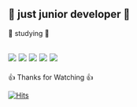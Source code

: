 🐤 just junior developer 🐤
---
  
  
  
📝 studying 📝  

<img src="https://img.shields.io/badge/C-A8B9CC?style=flat-square&logo=C&logoColor=black"/>  <img src="https://img.shields.io/badge/C++-00599C?style=flat-square&logo=C++&logoColor=black"/>  <img src="https://img.shields.io/badge/JAVA-F80000?style=flat-square&logo=Oracle&logoColor=white"/>  <img src="https://img.shields.io/badge/Python-3776AB?style=flat-square&logo=Python&logoColor=white"/>  <img src="https://img.shields.io/badge/JAVA Script-F7DF1E?style=flat-square&logo=JavaScript&logoColor=black"/>
---

👍 Thanks for Watching 👍


[![Hits](https://hits.seeyoufarm.com/api/count/incr/badge.svg?url=https%3A%2F%2Fgithub.com%2Fhh-0704&count_bg=%23C83D3D&title_bg=%23000000&icon=github.svg&icon_color=%23E7E7E7&title=hits&edge_flat=false)](https://hits.seeyoufarm.com)
